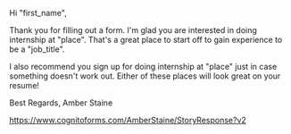 Hi "first_name", 

Thank you for filling out a form. I'm glad you are interested in doing internship at "place". That's a great place to start off to gain experience to be a "job_title".

I also recommend you sign up for doing internship at "place" just in case something doesn't work out. Either of these places will look great on your resume!

Best Regards,
Amber Staine 

https://www.cognitoforms.com/AmberStaine/StoryResponse?v2

